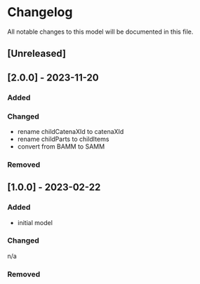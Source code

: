 # Changelog
All notable changes to this model will be documented in this file.

## [Unreleased]


## [2.0.0] - 2023-11-20
### Added

### Changed
* rename childCatenaXId to catenaXId
* rename childParts to childItems
* convert from BAMM to SAMM

### Removed

## [1.0.0] - 2023-02-22
### Added
- initial model

### Changed
n/a

### Removed

